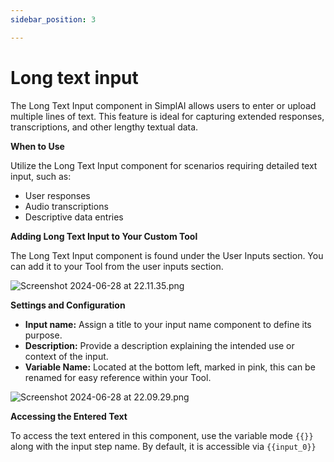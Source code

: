 ```yaml
---
sidebar_position: 3

---
```

# Long text input
The Long Text Input component in SimplAI allows users to enter or upload multiple lines of text. This feature is ideal for capturing extended responses, transcriptions, and other lengthy textual data.

**When to Use**

Utilize the Long Text Input component for scenarios requiring detailed text input, such as:

- User responses
- Audio transcriptions
- Descriptive data entries

**Adding Long Text Input to Your Custom Tool**

The Long Text Input component is found under the User Inputs section. You can add it to your Tool from the user inputs section.

![Screenshot 2024-06-28 at 22.11.35.png](https://prod-files-secure.s3.us-west-2.amazonaws.com/30c482d3-3a1f-4931-a883-cfdc07ec214f/50d926f4-250f-4080-8cd2-4b0e9689c701/Screenshot_2024-06-28_at_22.11.35.png)

**Settings and Configuration**

- **Input name:** Assign a title to your input name component to define its purpose.
- **Description:** Provide a description explaining the intended use or context of the input.
- **Variable Name:** Located at the bottom left, marked in pink, this can be renamed for easy reference within your Tool.

![Screenshot 2024-06-28 at 22.09.29.png](https://prod-files-secure.s3.us-west-2.amazonaws.com/30c482d3-3a1f-4931-a883-cfdc07ec214f/33ce829d-ca9b-4ffc-ad26-978d38ba8eb2/Screenshot_2024-06-28_at_22.09.29.png)

**Accessing the Entered Text**

To access the text entered in this component, use the variable mode `{{}}` along with the input step name. By default, it is accessible via `{{input_0}}`